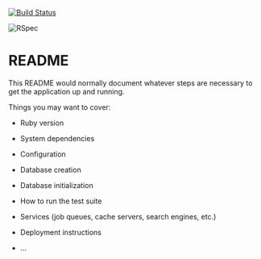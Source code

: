 [![Build Status](https://app.travis-ci.com/bchangg/rails_blog.svg?branch=main)](https://app.travis-ci.com/bchangg/rails_blog)

![RSpec](https://github.com/bchangg/rails_blog/actions/workflows/rails_ci.yml/badge.svg)

# README

This README would normally document whatever steps are necessary to get the
application up and running.

Things you may want to cover:

* Ruby version

* System dependencies

* Configuration

* Database creation

* Database initialization

* How to run the test suite

* Services (job queues, cache servers, search engines, etc.)

* Deployment instructions

* ...
